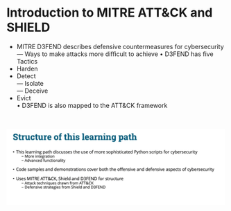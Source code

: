 # Introduction to MITRE ATT&CK and SHIELD

- MITRE D3FEND describes defensive
countermeasures for cybersecurity <br>
— Ways to make attacks more difficult to
achieve
• D3FEND has five Tactics
- Harden
- Detect <br>
  — Isolate <br>
  — Deceive <br>
- Evict <br>
• D3FEND is also mapped to the ATT&CK
framework
<br>


![new](https://github.com/MedhatHassan/InfoSEC/blob/main/Advanced%20Python%20%20Reconnaissance/week%201%20%26%202/images/1.png)
